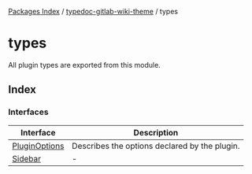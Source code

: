 [Packages Index](../../README.md) / [typedoc-gitlab-wiki-theme](../README.md) / types

# types

All plugin types are exported from this module.

## Index

### Interfaces

| Interface                                    | Description                                   |
| -------------------------------------------- | --------------------------------------------- |
| [PluginOptions](interfaces/PluginOptions.md) | Describes the options declared by the plugin. |
| [Sidebar](interfaces/Sidebar.md)             | -                                             |
